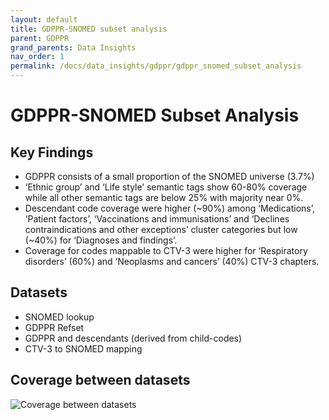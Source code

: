 ```yaml
---
layout: default
title: GDPPR-SNOMED subset analysis
parent: GDPPR
grand_parents: Data Insights
nav_order: 1
permalink: /docs/data_insights/gdppr/gdppr_snomed_subset_analysis
---
```


# GDPPR-SNOMED Subset Analysis

## Key Findings

- GDPPR consists of a small proportion of the SNOMED universe (3.7%)
- ‘Ethnic group’ and ‘Life style’ semantic tags show 60-80% coverage  while all other semantic tags are below 25% with majority near 0%.
- Descendant code coverage were higher (~90%) among ‘Medications’, ‘Patient factors’, ‘Vaccinations and immunisations’ and ‘Declines contraindications and other exceptions’ cluster categories but low (~40%) for ‘Diagnoses and findings’.
- Coverage for codes mappable to CTV-3 were higher for ‘Respiratory disorders’ (60%) and ‘Neoplasms and cancers’ (40%) CTV-3 chapters. 

## Datasets

- SNOMED lookup
- GDPPR Refset
- GDPPR and descendants (derived from child-codes)
- CTV-3 to SNOMED mapping

## Coverage between datasets

![Coverage between datasets](https://bhfdsc.github.io/documentation/assets/images/coverage_between_datasets.png)

